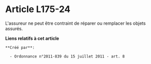# Article L175-24

L'assureur ne peut être contraint de réparer ou remplacer les objets assurés.

**Liens relatifs à cet article**

	**Créé par**:

	  - Ordonnance n°2011-839 du 15 juillet 2011 - art. 8
